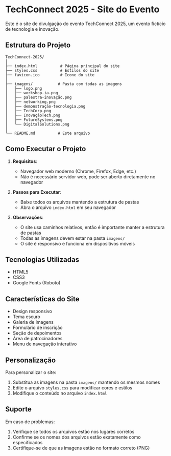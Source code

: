 # TechConnect 2025 - Site do Evento

Este é o site de divulgação do evento TechConnect 2025, um evento fictício de tecnologia e inovação.

## Estrutura do Projeto

```
TechConnect-2025/
│
├── index.html          # Página principal do site
├── styles.css          # Estilos do site
├── favicon.ico         # Ícone do site
│
├── imagens/           # Pasta com todas as imagens
│   ├── logo.png
│   ├── workshop-ia.png
│   ├── palestra-inovação.png
│   ├── networking.png
│   ├── demonstração-tecnologia.png
│   ├── TechCorp.png
│   ├── InovaçãoTech.png
│   ├── FutureSystems.png
│   └── DigitalSolutions.png
│
└── README.md          # Este arquivo
```

## Como Executar o Projeto

1. **Requisitos**:
   - Navegador web moderno (Chrome, Firefox, Edge, etc.)
   - Não é necessário servidor web, pode ser aberto diretamente no navegador

2. **Passos para Executar**:
   - Baixe todos os arquivos mantendo a estrutura de pastas
   - Abra o arquivo `index.html` em seu navegador

3. **Observações**:
   - O site usa caminhos relativos, então é importante manter a estrutura de pastas
   - Todas as imagens devem estar na pasta `imagens/`
   - O site é responsivo e funciona em dispositivos móveis

## Tecnologias Utilizadas

- HTML5
- CSS3
- Google Fonts (Roboto)

## Características do Site

- Design responsivo
- Tema escuro
- Galeria de imagens
- Formulário de inscrição
- Seção de depoimentos
- Área de patrocinadores
- Menu de navegação interativo

## Personalização

Para personalizar o site:
1. Substitua as imagens na pasta `imagens/` mantendo os mesmos nomes
2. Edite o arquivo `styles.css` para modificar cores e estilos
3. Modifique o conteúdo no arquivo `index.html`

## Suporte

Em caso de problemas:
1. Verifique se todos os arquivos estão nos lugares corretos
2. Confirme se os nomes dos arquivos estão exatamente como especificados
3. Certifique-se de que as imagens estão no formato correto (PNG) 